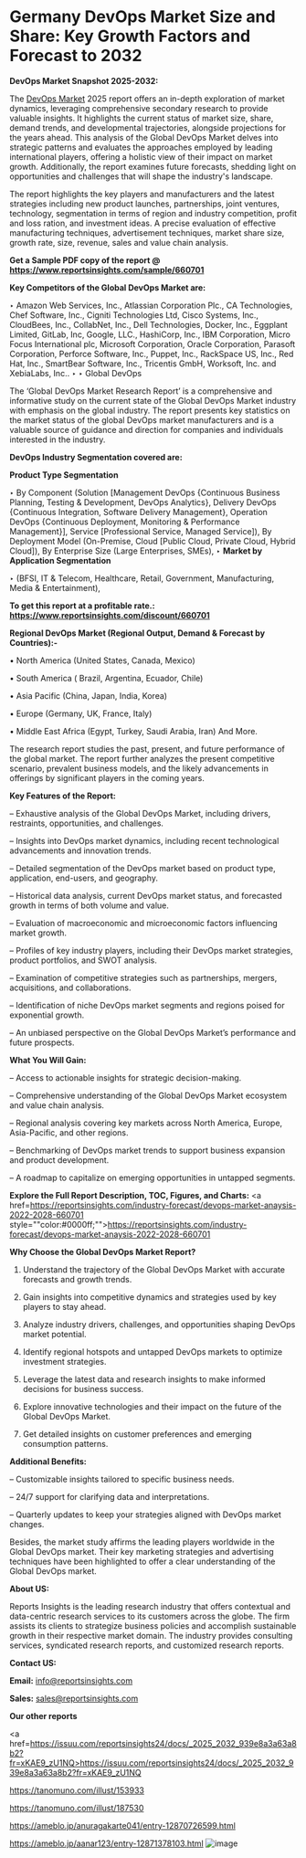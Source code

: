 # Germany DevOps Market Size and Share: Key Growth Factors and Forecast to 2032

<strong>DevOps Market Snapshot 2025-2032:</strong>

The <a href=https://www.reportsinsights.com/sample/660701>DevOps Market</a> 2025 report offers an in-depth exploration of market dynamics, leveraging comprehensive secondary research to provide valuable insights. It highlights the current status of market size, share, demand trends, and developmental trajectories, alongside projections for the years ahead. This analysis of the Global DevOps Market delves into strategic patterns and evaluates the approaches employed by leading international players, offering a holistic view of their impact on market growth. Additionally, the report examines future forecasts, shedding light on opportunities and challenges that will shape the industry's landscape.

The report highlights the key players and manufacturers and the latest strategies including new product launches, partnerships, joint ventures, technology, segmentation in terms of region and industry competition, profit and loss ration, and investment ideas. A precise evaluation of effective manufacturing techniques, advertisement techniques, market share size, growth rate, size, revenue, sales and value chain analysis.

<strong>Get a Sample PDF copy of the report @ <a href=https://www.reportsinsights.com/sample/660701 style=color:#0000ff;>https://www.reportsinsights.com/sample/660701</a></strong>

<strong>Key Competitors of the Global DevOps Market are:</strong>

‣ Amazon Web Services, Inc., Atlassian Corporation Plc., CA Technologies, Chef Software, Inc., Cigniti Technologies Ltd, Cisco Systems, Inc., CloudBees, Inc., CollabNet, Inc., Dell Technologies, Docker, Inc., Eggplant Limited, GitLab, Inc, Google, LLC., HashiCorp, Inc., IBM Corporation, Micro Focus International plc, Microsoft Corporation, Oracle Corporation, Parasoft Corporation, Perforce Software, Inc., Puppet, Inc., RackSpace US, Inc., Red Hat, Inc., SmartBear Software, Inc., Tricentis GmbH, Worksoft, Inc. and XebiaLabs, Inc..
‣ 
‣ Global DevOps

The ‘Global DevOps Market Research Report’ is a comprehensive and informative study on the current state of the Global DevOps Market industry with emphasis on the global industry. The report presents key statistics on the market status of the global DevOps market manufacturers and is a valuable source of guidance and direction for companies and individuals interested in the industry.

<strong>DevOps Industry Segmentation covered are:</strong>

<strong>Product Type Segmentation</strong>

‣ By Component (Solution [Management DevOps {Continuous Business Planning, Testing & Development, DevOps Analytics}, Delivery DevOps {Continuous Integration, Software Delivery Management}, Operation DevOps {Continuous Deployment, Monitoring & Performance Management}], Service [Professional Service, Managed Service]), By Deployment Model (On-Premise, Cloud [Public Cloud, Private Cloud, Hybrid Cloud]), By Enterprise Size (Large Enterprises, SMEs),
‣ 
<strong>Market by Application Segmentation</strong>

‣ (BFSI, IT & Telecom, Healthcare, Retail, Government, Manufacturing, Media & Entertainment),

<strong>To get this report at a profitable rate.: <a href=https://www.reportsinsights.com/discount/660701 style=color:#0000ff;>https://www.reportsinsights.com/discount/660701</a></strong>

<strong>Regional DevOps Market (Regional Output, Demand &amp; Forecast by Countries):-</strong>

• North America (United States, Canada, Mexico)

• South America ( Brazil, Argentina, Ecuador, Chile)

• Asia Pacific (China, Japan, India, Korea)

• Europe (Germany, UK, France, Italy)

• Middle East Africa (Egypt, Turkey, Saudi Arabia, Iran) And More.

The research report studies the past, present, and future performance of the global market. The report further analyzes the present competitive scenario, prevalent business models, and the likely advancements in offerings by significant players in the coming years.

<strong>Key Features of the Report:</strong>

– Exhaustive analysis of the Global DevOps Market, including drivers, restraints, opportunities, and challenges.

– Insights into DevOps market dynamics, including recent technological advancements and innovation trends.

– Detailed segmentation of the DevOps market based on product type, application, end-users, and geography.

– Historical data analysis, current DevOps market status, and forecasted growth in terms of both volume and value.

– Evaluation of macroeconomic and microeconomic factors influencing market growth.

– Profiles of key industry players, including their DevOps market strategies, product portfolios, and SWOT analysis.

– Examination of competitive strategies such as partnerships, mergers, acquisitions, and collaborations.

– Identification of niche DevOps market segments and regions poised for exponential growth.

– An unbiased perspective on the Global DevOps Market’s performance and future prospects.

<strong>What You Will Gain:</strong>

– Access to actionable insights for strategic decision-making.

– Comprehensive understanding of the Global DevOps Market ecosystem and value chain analysis.

– Regional analysis covering key markets across North America, Europe, Asia-Pacific, and other regions.

– Benchmarking of DevOps market trends to support business expansion and product development.

– A roadmap to capitalize on emerging opportunities in untapped segments.

<strong>Explore the Full Report Description, TOC, Figures, and Charts:</strong>
<a href=https://reportsinsights.com/industry-forecast/devops-market-anaysis-2022-2028-660701 style=""color:#0000ff;"">https://reportsinsights.com/industry-forecast/devops-market-anaysis-2022-2028-660701</a>

<strong>Why Choose the Global DevOps Market Report?</strong>

1. Understand the trajectory of the Global DevOps Market with accurate forecasts and growth trends.

2. Gain insights into competitive dynamics and strategies used by key players to stay ahead.

3. Analyze industry drivers, challenges, and opportunities shaping DevOps market potential.

4. Identify regional hotspots and untapped DevOps markets to optimize investment strategies.

5. Leverage the latest data and research insights to make informed decisions for business success.

6. Explore innovative technologies and their impact on the future of the Global DevOps Market.

7. Get detailed insights on customer preferences and emerging consumption patterns.

<strong>Additional Benefits:</strong>

– Customizable insights tailored to specific business needs.

– 24/7 support for clarifying data and interpretations.

– Quarterly updates to keep your strategies aligned with DevOps market changes.

Besides, the market study affirms the leading players worldwide in the Global DevOps market. Their key marketing strategies and advertising techniques have been highlighted to offer a clear understanding of the Global DevOps market.

<strong><strong>About US</strong>:</strong>

Reports Insights is the leading research industry that offers contextual and data-centric research services to its customers across the globe. The firm assists its clients to strategize business policies and accomplish sustainable growth in their respective market domain. The industry provides consulting services, syndicated research reports, and customized research reports.

<strong>Contact US:</strong>

<p class=><b>Email:</b> <a href=mailto:info@reportsinsights.com>info@reportsinsights.com</a></p>
<p class=><b>Sales:</b> <a href=mailto:sales@reportsinsights.com>sales@reportsinsights.com</a></p>

<strong>Our other reports</strong>

<a href=https://issuu.com/reportsinsights24/docs/_2025_2032_939e8a3a63a8b2?fr=xKAE9_zU1NQ>https://issuu.com/reportsinsights24/docs/_2025_2032_939e8a3a63a8b2?fr=xKAE9_zU1NQ</a>

<a href=https://tanomuno.com/illust/153933>https://tanomuno.com/illust/153933</a>

<a href=https://tanomuno.com/illust/187530>https://tanomuno.com/illust/187530</a>

<a href=https://ameblo.jp/anuragakarte041/entry-12870726599.html>https://ameblo.jp/anuragakarte041/entry-12870726599.html</a>

<a href=https://ameblo.jp/aanar123/entry-12871378103.html>https://ameblo.jp/aanar123/entry-12871378103.html</a>
![image](https://github.com/user-attachments/assets/85dffde9-0988-4c5f-86af-c0071c1066e4)
